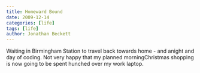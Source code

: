 ```yaml
---
title: Homeward Bound
date: 2009-12-14
categories: [life]
tags: [life]
author: Jonathan Beckett
---
```


Waiting in Birmingham Station to travel back towards home - and anight and day of coding. Not very happy that my planned morningChristmas shopping is now going to be spent hunched over my work laptop.